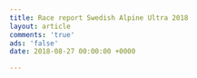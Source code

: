 ```yaml
---
title: Race report Swedish Alpine Ultra 2018
layout: article
comments: 'true'
ads: 'false'
date: 2018-08-27 00:00:00 +0000

---
```

